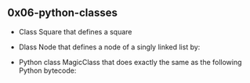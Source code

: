 ## 0x06-python-classes

- Class Square that defines a square

- Dlass Node that defines a node of a singly linked list by:

- Python class MagicClass that does exactly the same as the following Python bytecode:
